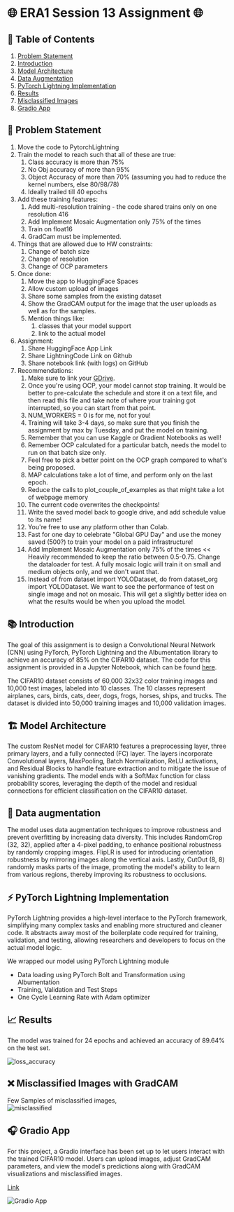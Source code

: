 # 🌐 ERA1 Session 13 Assignment 🌐

## 📌 Table of Contents

1. [Problem Statement](#-problem-statement)
2. [Introduction](#-introduction)
3. [Model Architecture](#-model-architecture)
4. [Data Augmentation](#-data-augmentation)
5. [PyTorch Lightning Implementation](#-pytorch-lightning-implementation)
6. [Results](#-results)
7. [Misclassified Images](#-misclassified-images)
8. [Gradio App](#-gradio-app)

## 🎯 Problem Statement

1. Move the code to PytorchLightning  
2. Train the model to reach such that all of these are true:  
    1. Class accuracy is more than 75%   
    2. No Obj accuracy of more than 95%  
    3. Object Accuracy of more than 70% (assuming you had to reduce the kernel numbers, else 80/98/78)  
    4. Ideally trailed till 40 epochs  
3. Add these training features:  
    1. Add multi-resolution training - the code shared trains only on one resolution 416  
    2. Add Implement Mosaic Augmentation only 75% of the times  
    3. Train on float16  
    4. GradCam must be implemented.  
4. Things that are allowed due to HW constraints:
    1. Change of batch size
    2. Change of resolution
    3. Change of OCP parameters
5. Once done:  
    1. Move the app to HuggingFace Spaces  
    2. Allow custom upload of images  
    3. Share some samples from the existing dataset  
    4. Show the GradCAM output for the image that the user uploads as well as for the samples. 
    5. Mention things like:  
        1. classes that your model support  
        2. link to the actual model  
6. Assignment:
    1. Share HuggingFace App Link  
    2. Share LightningCode Link on Github  
    3. Share notebook link (with logs) on GitHub  
7. Recommendations:  
    1. Make sure to link your [GDrive](https://towardsdatascience.com/different-ways-to-connect-google-drive-to-a-google-colab-notebook-pt-1-de03433d2f7a).  
    2. Once you're using OCP, your model cannot stop training. It would be better to pre-calculate the schedule and store it on a text file, and then read this file and take note of where your training got interrupted, so you can start from that point.  
    3. NUM_WORKERS = 0 is for me, not for you!  
    4. Training will take 3-4 days, so make sure that you finish the assignment by max by Tuesday, and put the model on training.  
    5. Remember that you can use Kaggle or Gradient Notebooks as well!  
    6. Remember OCP calculated for a particular batch, needs the model to run on that batch size only.  
    7. Feel free to pick a better point on the OCP graph compared to what's being proposed.  
    8. MAP calculations take a lot of time, and perform only on the last epoch.  
    9. Reduce the calls to plot_couple_of_examples as that might take a lot of webpage memory  
    10. The current code overwrites the checkpoints!  
    11. Write the saved model back to google drive, and add schedule value to its name!  
    12. You're free to use any platform other than Colab.  
    13. Fast for one day to celebrate "Global GPU Day" and use the money saved (500?)  to train your model on a paid infrastructure!  
    14. Add Implement Mosaic Augmentation only 75% of the times << Heavily recommended to keep the ratio between 0.5-0.75. Change the dataloader for test. A fully mosaic logic will train it on small and medium objects only, and we don't want that.  
    15. Instead of from dataset import YOLODataset, do from dataset_org import YOLODataset. We want to see the performance of test on single image and not on mosaic. This will get a slightly better idea on what the results would be when you upload the model.  

## 📚 Introduction

The goal of this assignment is to design a Convolutional Neural Network (CNN) using PyTorch, PyTorch Lightning and the Albumentation library to achieve an accuracy of 85% on the CIFAR10 dataset. The code for this assignment is provided in a Jupyter Notebook, which can be found [here](./ERA1_S12_CIFAR10_Pytorch_lightning.ipynb).

The CIFAR10 dataset consists of 60,000 32x32 color training images and 10,000 test images, labeled into 10 classes. The 10 classes represent airplanes, cars, birds, cats, deer, dogs, frogs, horses, ships, and trucks. The dataset is divided into 50,000 training images and 10,000 validation images.

## 🏗 Model Architecture

The custom ResNet model for CIFAR10 features a preprocessing layer, three primary layers, and a fully connected (FC) layer. The layers incorporate Convolutional layers, MaxPooling, Batch Normalization, ReLU activations, and Residual Blocks to handle feature extraction and to mitigate the issue of vanishing gradients. The model ends with a SoftMax function for class probability scores, leveraging the depth of the model and residual connections for efficient classification on the CIFAR10 dataset.


## 🎨 Data augmentation 
The model uses data augmentation techniques to improve robustness and prevent overfitting by increasing data diversity. This includes RandomCrop (32, 32), applied after a 4-pixel padding, to enhance positional robustness by randomly cropping images. FlipLR is used for introducing orientation robustness by mirroring images along the vertical axis. Lastly, CutOut (8, 8) randomly masks parts of the image, promoting the model's ability to learn from various regions, thereby improving its robustness to occlusions.

## ⚡ PyTorch Lightning Implementation

PyTorch Lightning provides a high-level interface to the PyTorch framework, simplifying many complex tasks and enabling more structured and cleaner code. It abstracts away most of the boilerplate code required for training, validation, and testing, allowing researchers and developers to focus on the actual model logic.

We wrapped our model using PyTorch Lightning module
- Data loading using PyTorch Bolt and Transformation using Albumentation
- Training, Validation and Test Steps
- One Cycle Learning Rate with Adam optimizer


## 📈 Results

The model was trained for 24 epochs and achieved an accuracy of 89.64% on the test set. 

![loss_accuracy](./images/loss_accuracy_plots.png)

## ❌ Misclassified Images with GradCAM

Few Samples of misclassified images,  
![misclassified](./images/miss_classified_images.png)

## 🎧 Gradio App

For this project, a Gradio interface has been set up to let users interact with the trained CIFAR10 model. Users can upload images, adjust GradCAM parameters, and view the model's predictions along with GradCAM visualizations and misclassified images.

[Link](https://huggingface.co/spaces/sujitojha/CIFAR10_CustomResnet_GradCAM)

![Gradio App](./images/gradio_app.png)
